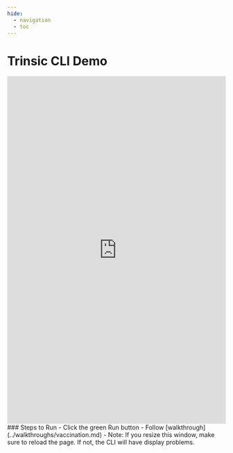```yaml
---
hide:
  - navigation
  - toc
---
```

# Trinsic CLI Demo
<iframe frameborder="0" width="100%" height="800px" src="https://replit.com/@trinsic/cli?embed=true"></iframe>
### Steps to Run
- Click the green Run button
- Follow [walkthrough](../walkthroughs/vaccination.md)
- Note: If you resize this window, make sure to reload the page. If not, the CLI will have display problems.

